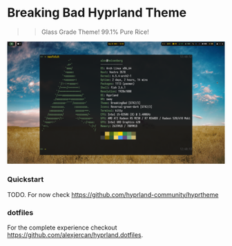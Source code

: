# Breaking Bad Hyprland Theme

>> Glass Grade Theme!
>> 99.1% Pure Rice!

![Breaking Bad](https://raw.githubusercontent.com/alexjercan/hyprland.dotfiles/master/.resources/neofetch.png)

### Quickstart

TODO. For now check <https://github.com/hyprland-community/hyprtheme>

### dotfiles

For the complete experience checkout
<https://github.com/alexjercan/hyprland.dotfiles>.
